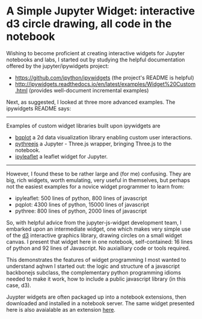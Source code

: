# A Simple Jupyter Widget: interactive d3 circle drawing, all code in the notebook

Wishing to become proficient at creating interactive widgets for Jupyter notebooks and labs,
I started out by studying the helpful documentation offered by the jupyter/ipywidgets project:

  -  https://github.com/ipython/ipywidgets   (the project's README is helpful)
  -  http://ipywidgets.readthedocs.io/en/latest/examples/Widget%20Custom.html (provides well-document incremental examples)

Next, as suggested, I looked at three more advanced examples.  The ipywidgets README says:

<hr>
Examples of custom widget libraries built upon ipywidgets are

- [bqplot](https://github.com/bloomberg/bqplot) a 2d data visualization library
  enabling custom user interactions.
- [pythreejs](https://github.com/jovyan/pythreejs) a Jupyter - Three.js wrapper,
  bringing Three.js to the notebook.
- [ipyleaflet](https://github.com/ellisonbg/ipyleaflet) a leaflet widget for Jupyter.

<hr>

However, I found these to be rather large and (for me) confusing. They
are big, rich widgets, worth emulating, very useful in themselves, but perhaps not the easiest examples for a
novice widget programmer to learn from:

  - ipyleaflet:  500 lines of python, 800 lines of javascript
  - pqplot: 4300 lines of python, 15000 lines of javascript
  - pythree: 800 lines of python, 2000 lines of javascript

So, with helpful advice from the jupyter-js-widget development team, I embarked upon
an intermediate widget, one which makes very simple use of the [d3](https://d3js.org/)
interactive graphics library, drawing circles on a small widget canvas.  I present that widget here 
in one notebook, self-contained: 16 lines of python and 92 lines of Javascript.  No
auxialliary code or tools required.  

This demonstrates the features of widget programming I most wanted to understand aqhwn I started out: the
logic and structure of a javascript backbonejs subclass, the complementary python programming idioms
needed to make it work, how to include a public javascript library (in this case, d3).

Juypter widgets are often packaged up into a notebook extensions, then downloaded and installed in a notebook
server.  The same widget presented here is also avaialable as an extension [here](https://github.com/paul-shannon/jupyter-widget-demo-nbextension).

